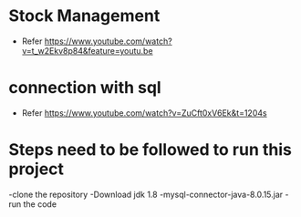 # Stock Management

- Refer https://www.youtube.com/watch?v=t_w2Ekv8p84&feature=youtu.be
 
 
# connection with sql
 
-  Refer https://www.youtube.com/watch?v=ZuCft0xV6Ek&t=1204s

# Steps need to be followed to run this project

-clone the repository
-Download jdk 1.8
-mysql-connector-java-8.0.15.jar
-run the code

